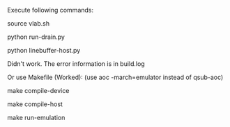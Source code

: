 Execute following commands:

source vlab.sh

python run-drain.py

python linebuffer-host.py

Didn't work. The error information is in build.log

Or use Makefile (Worked):
(use aoc -march=emulator instead of qsub-aoc)

make compile-device

make compile-host

make run-emulation
